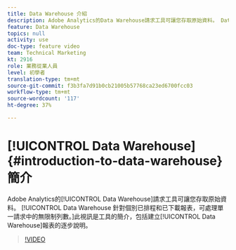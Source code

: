 ```yaml
---
title: Data Warehouse 介紹
description: Adobe Analytics的Data Warehouse請求工具可讓您存取原始資料。 Data Warehouse 針對個別已排程和已下載報表，可處理單一請求中的無限制列數。此影片是工具的簡介，包括建立Data Warehouse報表的逐步說明。
feature: Data Warehouse
topics: null
activity: use
doc-type: feature video
team: Technical Marketing
kt: 2916
role: 業務從業人員
level: 初學者
translation-type: tm+mt
source-git-commit: f3b3fa7d91b0cb21005b57768ca23ed6700fcc03
workflow-type: tm+mt
source-wordcount: '117'
ht-degree: 37%

---
```



# [!UICONTROL Data Warehouse]{#introduction-to-data-warehouse}簡介

Adobe Analytics的[!UICONTROL Data Warehouse]請求工具可讓您存取原始資料。 [!UICONTROL Data Warehouse 針對個別已排程和已下載報表，可處理單一請求中的無限制列數。]此視訊是工具的簡介，包括建立[!UICONTROL Data Warehouse]報表的逐步說明。

>[!VIDEO](https://video.tv.adobe.com/v/27306/?quality=12)
